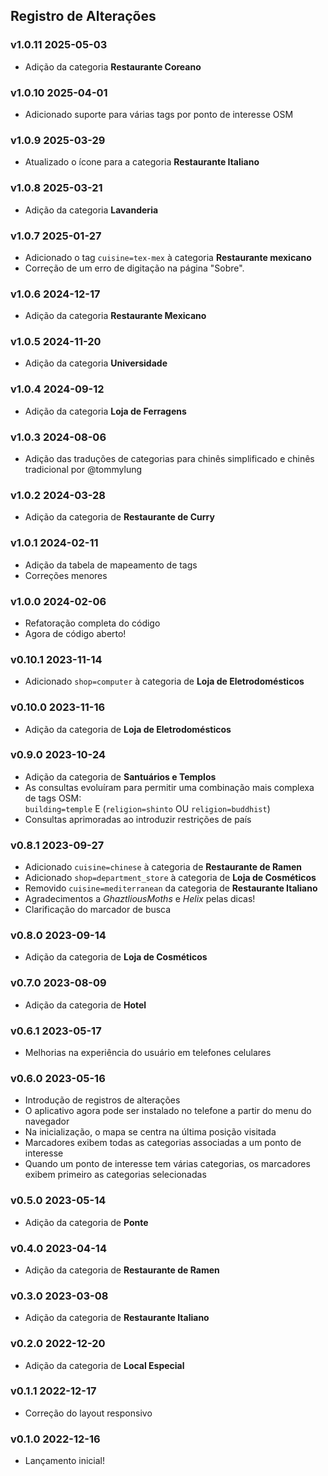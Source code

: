 ## Registro de Alterações

### v1.0.11 <time>2025-05-03</time>

- Adição da categoria **Restaurante Coreano**

### v1.0.10 <time>2025-04-01</time>

- Adicionado suporte para várias tags por ponto de interesse OSM

### v1.0.9 <time>2025-03-29</time>

- Atualizado o ícone para a categoria **Restaurante Italiano**

### v1.0.8 <time>2025-03-21</time>

- Adição da categoria **Lavanderia**

### v1.0.7 <time>2025-01-27</time>

- Adicionado o tag `cuisine=tex-mex` à categoria **Restaurante mexicano**
- Correção de um erro de digitação na página "Sobre".

### v1.0.6 <time>2024-12-17</time>

- Adição da categoria **Restaurante Mexicano**

### v1.0.5 <time>2024-11-20</time>

- Adição da categoria **Universidade**

### v1.0.4 <time>2024-09-12</time>

- Adição da categoria **Loja de Ferragens**

### v1.0.3 <time>2024-08-06</time>

- Adição das traduções de categorias para chinês simplificado e chinês tradicional por @tommylung

### v1.0.2 <time>2024-03-28</time>

- Adição da categoria de **Restaurante de Curry**

### v1.0.1 <time>2024-02-11</time>

- Adição da tabela de mapeamento de tags
- Correções menores

### v1.0.0 <time>2024-02-06</time>

- Refatoração completa do código
- Agora de código aberto!

### v0.10.1 <time>2023-11-14</time>

- Adicionado `shop=computer` à categoria de **Loja de Eletrodomésticos**

### v0.10.0 <time>2023-11-16</time>

- Adição da categoria de **Loja de Eletrodomésticos**

### v0.9.0 <time>2023-10-24</time>

- Adição da categoria de **Santuários e Templos**
- As consultas evoluíram para permitir uma combinação mais complexa de tags OSM:<br> `building=temple` E (`religion=shinto` OU `religion=buddhist`)
- Consultas aprimoradas ao introduzir restrições de país

### v0.8.1 <time>2023-09-27</time>

- Adicionado `cuisine=chinese` à categoria de **Restaurante de Ramen**
- Adicionado `shop=department_store` à categoria de **Loja de Cosméticos**
- Removido `cuisine=mediterranean` da categoria de **Restaurante Italiano**
- Agradecimentos a _GhaztliousMoths_ e _Helix_ pelas dicas!
- Clarificação do marcador de busca

### v0.8.0 <time>2023-09-14</time>

- Adição da categoria de **Loja de Cosméticos**

### v0.7.0 <time>2023-08-09</time>

- Adição da categoria de **Hotel**

### v0.6.1 <time>2023-05-17</time>

- Melhorias na experiência do usuário em telefones celulares

### v0.6.0 <time>2023-05-16</time>

- Introdução de registros de alterações
- O aplicativo agora pode ser instalado no telefone a partir do menu do navegador
- Na inicialização, o mapa se centra na última posição visitada
- Marcadores exibem todas as categorias associadas a um ponto de interesse
- Quando um ponto de interesse tem várias categorias, os marcadores exibem primeiro as categorias selecionadas

### v0.5.0 <time>2023-05-14</time>

- Adição da categoria de **Ponte**

### v0.4.0 <time>2023-04-14</time>

- Adição da categoria de **Restaurante de Ramen**

### v0.3.0 <time>2023-03-08</time>

- Adição da categoria de **Restaurante Italiano**

### v0.2.0 <time>2022-12-20</time>

- Adição da categoria de **Local Especial**

### v0.1.1 <time>2022-12-17</time>

- Correção do layout responsivo

### v0.1.0 <time>2022-12-16</time>

- Lançamento inicial!
